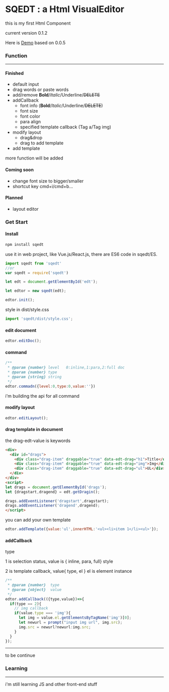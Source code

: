 # SQEDT : a Html VisualEditor

this is my first Html Component

current version 0.1.2

Here is [Demo](https://marvelsq.github.io/Sqedt/) based on 0.0.5

### Function

***

#### Finished

* default input
* drag words or paste words
* add/remove **Bold**/*Italic*/Underline/~~DELETE~~
* addCallback
  * font info (**Bold**/*Italic*/Underline/~~DELETE~~)
  * font size
  * font color
  * para align
  * specified template callback (Tag a/Tag img)
* modify layout
  * drag&drop
  * drag to add template
* add template

more function will be added

#### Coming soon

* change font size to bigger/smaller
* shortcut key cmd+i/cmd+b...

#### Planned

* layout editor

### Get Start

#### Install

```javascript
npm install sqedt
```

use it in web project, like Vue.js/React.js, there are ES6 code in sqedt/ES.
```javascript
import sqedt from 'sqedt'
//or
var sqedt = require('sqedt')

let edt = document.getElementById('edt');

let edtor = new sqedt(edt);

edtor.init();
```
style in dist/style.css
```javascript
import 'sqedt/dist/style.css';
```

#### edit document
```javascript
edtor.editDoc();
```

#### command
```javascript
/**
 * @param {number} level   0:inline,1:para,2:full doc
 * @param {number} type
 * @param {string} string
 */
edtor.commadn({level:0,type:0,value:''})
```
i'm building the api for all command

#### modify layout
```javascript
edtor.editLayout();
```

#### drag template in document
the drag-edt-value is keywords
```html
<div>
  <div id="drags">
    <div class="drag-item" draggable="true" data-edt-drag="h1">Title</div>
    <div class="drag-item" draggable="true" data-edt-drag="img">Img</div>
    <div class="drag-item" draggable="true" data-edt-drag="ul">UL</div>
  </div>
</div>
<script>
let drags = document.getElementById('drags');
let {dragstart,dragend} = edt.getDragin();

drags.addEventListener('dragstart',dragstart);
drags.addEventListener('dragend',dragend);
</script>
```

you can add your own template
```javascript
edtor.addTemplate({value:'ul',innerHTML:'<ul><li>item 1</li><ul>'});
```

#### addCallback
type

1 is selection status, value is { inline, para, full} style

2 is template callback, value{ type, el } el is element instance
```javascript
/**
 * @param {number}  type
 * @param {object}  value   
 */
edtor.addCallback(({type,value})=>{
  if(type == 2){
    // img callback
    if(value.type === 'img'){
      let img = value.el.getElementsByTagName('img')[0];
      let newurl = prompt("input img url", img.src);
      img.src = newurl?newurl:img.src;
    }
  }
});
```

***
to be continue


### Learning

***

i'm still learning JS and other front-end stuff
